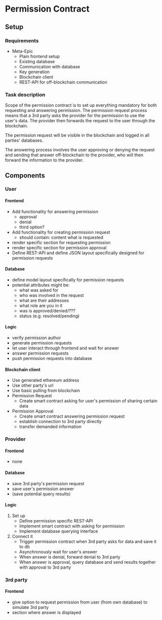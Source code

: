 # Permission Contract

## Setup

### Requirements

* Meta-Epic
    * Plain frontend setup
    * Existing database
    * Communication with database
    * Key generation
    * Blockchain client
    * REST-API for off-blockchain communication

### Task description

Scope of the permission contract is to set up everything mandatory for both
requesting and answering permission.
The permission request process means that a 3rd party asks the provider 
for the permission to use the user's data. The provider then forwards the request
to the user through the blockchain.

The permission request will be visible in the blockchain and logged in all parties'
databases.

The answering process involves the user approving or denying the request and
sending that answer off-blockchain to the provider, who will then forward the
information to the provider.

## Components

### User

#### Frontend

* Add functionality for answering permission
    * approval
    * denial
    * third option?
* Add functionality for creating permission request
    * should contain:
        content what is requested
* render specific section for requesting permission
* render specific section for permission approval
* Define REST-API and define JSON layout specifically designed
    for permission requests

#### Database

* define model layout specifically for permission requests
* potential attributes might be:
    * what was asked for
    * who was involved in the request
    * what are their addresses
    * what role are you in it
    * was is approved/denied/???
    * status (e.g. resolved/pending)

#### Logic

* verify permission author
* generate permission requests
* let user interact through frontend and wait for answer
* answer permission requests
* push permission requests into database

#### Blockchain client

* Use generated ethereum address
* Use other party's url
* Use basic pulling from blockchain
* Permission Request
    * Create smart contract asking for 
    user's permission of sharing certain data
* Permission Approval
    * Create smart contract answering
    permission request
    * establish connection to 3rd party directly
    * transfer demanded information


### Provider

#### Frontend

* none

#### Database

* save 3rd party's permission request
* save user's permission answer
* (save potential query results)

#### Logic

1. Set up
    * Define permission specific REST-API
    * Implement smart contract with asking for permission
    * Implement database querying interface
2. Connect it
    * Trigger permission contract when 3rd party asks for data and save
        it to db
    * Asynchronously wait for user's answer
    * When answer is denial, forward denial to 3rd party
    * When answer is approval, query database and send results together with
        approval to 3rd party

### 3rd party

#### Frontend

* give option to request permission from user (from own database)
    to simulate 3rd party
* section where answer is displayed